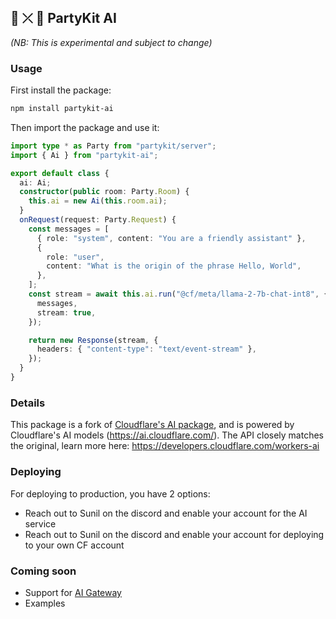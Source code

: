 ## 🎈 ⤫ 🤖 PartyKit AI

_(NB: This is experimental and subject to change)_

### Usage

First install the package:

```bash
npm install partykit-ai
```

Then import the package and use it:

```ts
import type * as Party from "partykit/server";
import { Ai } from "partykit-ai";

export default class {
  ai: Ai;
  constructor(public room: Party.Room) {
    this.ai = new Ai(this.room.ai);
  }
  onRequest(request: Party.Request) {
    const messages = [
      { role: "system", content: "You are a friendly assistant" },
      {
        role: "user",
        content: "What is the origin of the phrase Hello, World",
      },
    ];
    const stream = await this.ai.run("@cf/meta/llama-2-7b-chat-int8", {
      messages,
      stream: true,
    });

    return new Response(stream, {
      headers: { "content-type": "text/event-stream" },
    });
  }
}
```

### Details

This package is a fork of [Cloudflare's AI package](https://npmjs.com/package/@cloudflare/ai), and is powered by Cloudflare's AI models (https://ai.cloudflare.com/). The API closely matches the original, learn more here: https://developers.cloudflare.com/workers-ai

### Deploying

For deploying to production, you have 2 options:

- Reach out to Sunil on the discord and enable your account for the AI service
- Reach out to Sunil on the discord and enable your account for deploying to your own CF account

### Coming soon

- Support for [AI Gateway](https://developers.cloudflare.com/ai-gateway)
- Examples
